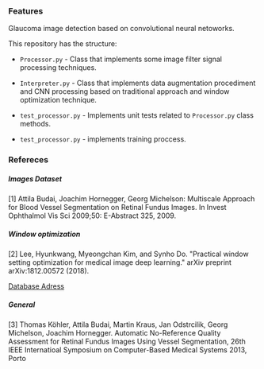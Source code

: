 ### Features

Glaucoma image detection based on convolutional neural netoworks.

This repository has the structure:

- `Processor.py` - Class that implements some image filter signal processing techniques.

- `Interpreter.py` - Class that implements data augmentation procediment and CNN processing based on traditional approach and window optimization technique. 

- `test_processor.py` - Implements unit tests related to `Processor.py` class methods.

- `test_processor.py` - implements training proccess.


### Refereces

##### Images Dataset

[1] Attila Budai, Joachim Hornegger, Georg Michelson: Multiscale Approach for Blood Vessel Segmentation on Retinal Fundus Images. In Invest Ophthalmol Vis Sci 2009;50: E-Abstract 325, 2009.

##### Window optimization

[2] Lee, Hyunkwang, Myeongchan Kim, and Synho Do. "Practical window setting optimization for medical image deep learning." arXiv preprint arXiv:1812.00572 (2018).

[Database Adress](https://www5.cs.fau.de/research/data/fundus-images/)

##### General

[3] Thomas Köhler, Attila Budai, Martin Kraus, Jan Odstrcilik, Georg Michelson, Joachim Hornegger. Automatic No-Reference Quality Assessment for Retinal Fundus Images Using Vessel Segmentation, 26th IEEE Internatioal Symposium on Computer-Based Medical Systems 2013, Porto

